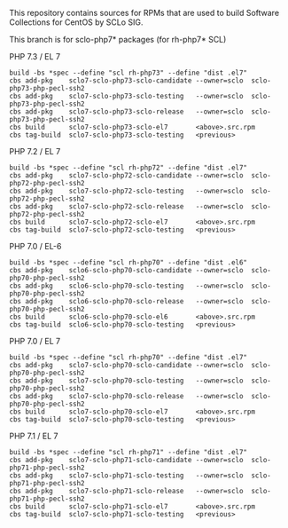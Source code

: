 This repository contains sources for RPMs that are used
to build Software Collections for CentOS by SCLo SIG.

This branch is for sclo-php7* packages (for rh-php7* SCL)


PHP 7.3 / EL 7

    build -bs *spec --define "scl rh-php73" --define "dist .el7"
    cbs add-pkg    sclo7-sclo-php73-sclo-candidate --owner=sclo  sclo-php73-php-pecl-ssh2
    cbs add-pkg    sclo7-sclo-php73-sclo-testing   --owner=sclo  sclo-php73-php-pecl-ssh2
    cbs add-pkg    sclo7-sclo-php73-sclo-release   --owner=sclo  sclo-php73-php-pecl-ssh2
    cbs build      sclo7-sclo-php73-sclo-el7       <above>.src.rpm
    cbs tag-build  sclo7-sclo-php73-sclo-testing   <previous>

PHP 7.2 / EL 7

    build -bs *spec --define "scl rh-php72" --define "dist .el7"
    cbs add-pkg    sclo7-sclo-php72-sclo-candidate --owner=sclo  sclo-php72-php-pecl-ssh2
    cbs add-pkg    sclo7-sclo-php72-sclo-testing   --owner=sclo  sclo-php72-php-pecl-ssh2
    cbs add-pkg    sclo7-sclo-php72-sclo-release   --owner=sclo  sclo-php72-php-pecl-ssh2
    cbs build      sclo7-sclo-php72-sclo-el7       <above>.src.rpm
    cbs tag-build  sclo7-sclo-php72-sclo-testing   <previous>

PHP 7.0 / EL-6

    build -bs *spec --define "scl rh-php70" --define "dist .el6"
    cbs add-pkg    sclo6-sclo-php70-sclo-candidate --owner=sclo  sclo-php70-php-pecl-ssh2
    cbs add-pkg    sclo6-sclo-php70-sclo-testing   --owner=sclo  sclo-php70-php-pecl-ssh2
    cbs add-pkg    sclo6-sclo-php70-sclo-release   --owner=sclo  sclo-php70-php-pecl-ssh2
    cbs build      sclo6-sclo-php70-sclo-el6       <above>.src.rpm
    cbs tag-build  sclo6-sclo-php70-sclo-testing   <previous>

PHP 7.0 / EL 7

    build -bs *spec --define "scl rh-php70" --define "dist .el7"
    cbs add-pkg    sclo7-sclo-php70-sclo-candidate --owner=sclo  sclo-php70-php-pecl-ssh2
    cbs add-pkg    sclo7-sclo-php70-sclo-testing   --owner=sclo  sclo-php70-php-pecl-ssh2
    cbs add-pkg    sclo7-sclo-php70-sclo-release   --owner=sclo  sclo-php70-php-pecl-ssh2
    cbs build      sclo7-sclo-php70-sclo-el7       <above>.src.rpm
    cbs tag-build  sclo7-sclo-php70-sclo-testing   <previous>

PHP 7.1 / EL 7

    build -bs *spec --define "scl rh-php71" --define "dist .el7"
    cbs add-pkg    sclo7-sclo-php71-sclo-candidate --owner=sclo  sclo-php71-php-pecl-ssh2
    cbs add-pkg    sclo7-sclo-php71-sclo-testing   --owner=sclo  sclo-php71-php-pecl-ssh2
    cbs add-pkg    sclo7-sclo-php71-sclo-release   --owner=sclo  sclo-php71-php-pecl-ssh2
    cbs build      sclo7-sclo-php71-sclo-el7       <above>.src.rpm
    cbs tag-build  sclo7-sclo-php71-sclo-testing   <previous>


